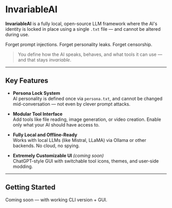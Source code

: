 # InvariableAI

**InvariableAI** is a fully local, open-source LLM framework where the AI's identity is locked in place using a single `.txt` file — and cannot be altered during use.

Forget prompt injections. Forget personality leaks. Forget censorship.

> You define how the AI speaks, behaves, and what tools it can use — and that stays *invariable*.

---

## Key Features

- **Persona Lock System**  
  AI personality is defined once via `persona.txt`, and cannot be changed mid-conversation — not even by clever prompt attacks.

- **Modular Tool Interface**  
  Add tools like file reading, image generation, or video creation. Enable only what your AI should have access to.

- **Fully Local and Offline-Ready**  
  Works with local LLMs (like Mistral, LLaMA) via Ollama or other backends. No cloud, no spying.

- **Extremely Customizable UI** *(coming soon)*  
  ChatGPT-style GUI with switchable tool icons, themes, and user-side modding.

---

## Getting Started

Coming soon — with working CLI version + GUI.

